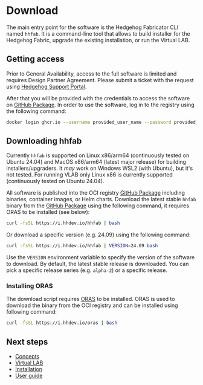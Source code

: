 # Download

The main entry point for the software is the Hedgehog Fabricator CLI named `hhfab`. It is a command-line tool that
allows to build installer for the Hedgehog Fabric, upgrade the existing installation, or run the Virtual LAB.

## Getting access

Prior to General Availability, access to the full software is limited and requires Design Partner Agreement.
Please submit a ticket with the request using [Hedgehog Support Portal](https://support.githedgehog.com/).

After that you will be provided with the credentials to access the software on [GitHub Package](https://ghcr.io).
In order to use the software, log in to the registry using the following command:

```bash
docker login ghcr.io --username provided_user_name --password provided_token_string
```

## Downloading hhfab

Currently `hhfab` is supported on Linux x86/arm64 (continuously tested on Ubuntu 24.04) and MacOS x86/arm64 (latest
major release) for building installers/upgraders. It *may* work on Windows WSL2 (with Ubuntu), but it's not tested.
For running VLAB only Linux x86 is currently supported (continuously tested on Ubuntu 24.04).

All software is published into the OCI registry [GitHub Package](https://ghcr.io) including binaries, container images, or Helm charts.
Download the latest stable `hhfab` binary from the [GitHub Package](https://ghcr.io) using the following command, it requires ORAS to be installed (see below):

```bash
curl -fsSL https://i.hhdev.io/hhfab | bash
```

Or download a specific version (e.g. 24.09) using the following command:

```bash
curl -fsSL https://i.hhdev.io/hhfab | VERSION=24.09 bash
```

Use the `VERSION` environment variable to specify the version of the software to download. By default, the latest stable
release is downloaded. You can pick a specific release series (e.g. `alpha-2`) or a specific release.

### Installing ORAS

The download script requires [ORAS](https://oras.land/) to be installed. ORAS is used to download the binary from the
OCI registry and can be installed using following command:

```bash
curl -fsSL https://i.hhdev.io/oras | bash
```

## Next steps

* [Concepts](../concepts/overview.md)
* [Virtual LAB](../vlab/overview.md)
* [Installation](../install-upgrade/install.md)
* [User guide](../user-guide/overview.md)
